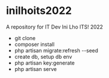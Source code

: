 # inilhoits2022
A repository for IT Dev Ini Lho ITS! 2022

- git clone
- composer install
- php artisan migrate:refresh --seed
- create db, setup db env
- php artisan key:generate
- php artisan serve
